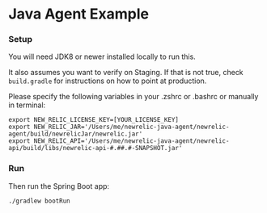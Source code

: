 Java Agent Example
=====================

### Setup
You will need JDK8 or newer installed locally to run this.

It also assumes you want to verify on Staging.  If that is not true, check
`build.gradle` for instructions on how to point at production.

Please specify the following variables in your .zshrc or .bashrc or manually in terminal:

```
export NEW_RELIC_LICENSE_KEY=[YOUR_LICENSE_KEY]
export NEW_RELIC_JAR='/Users/me/newrelic-java-agent/newrelic-agent/build/newrelicJar/newrelic.jar'
export NEW_RELIC_API='/Users/me/newrelic-java-agent/newrelic-api/build/libs/newrelic-api-#.##.#-SNAPSHOT.jar'
```

### Run

Then run the Spring Boot app:

`./gradlew bootRun`
